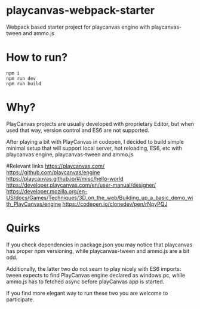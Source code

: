# playcanvas-webpack-starter
Webpack based starter project for playcanvas engine with playcanvas-tween and ammo.js

# How to run?
```
npm i
npm run dev
npm run build
```

# Why?
PlayCanvas projects are usually developed with proprietary Editor, but when used that way, version control and ES6 are not supported.

After playing a bit with PlayCanvas in codepen, I decided to build simple minimal setup that will support local server, hot reloading, ES6, etc with playcanvas engine, playcanvas-tween and ammo.js

#Relevant links
https://playcanvas.com/
https://github.com/playcanvas/engine
https://playcanvas.github.io/#/misc/hello-world
https://developer.playcanvas.com/en/user-manual/designer/
https://developer.mozilla.org/en-US/docs/Games/Techniques/3D_on_the_web/Building_up_a_basic_demo_with_PlayCanvas/engine
https://codepen.io/clonedev/pen/rNpyPQJ

# Quirks
If you check dependencies in package.json you may notice that playcanvas has proper npm versioning, while playcanvas-tween and ammo.js are a bit odd. 

Additionally, the latter two do not seam to play nicely with ES6 imports: tween expects to find PlayCanvas engine declared as windows.pc, while ammo.js has to fetched async before playCanvas app is started.

If you find more elegant way to run these two you are welcome to participate.  